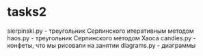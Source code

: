 # tasks2
sierpinski.py - треугольник Серпинского итеративным методом <br/>
haos.py - треугольник Серпинского методом Хаоса
candies.py - конфеты, что мы рисовали на занятии
diagrams.py - диаграммы

